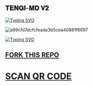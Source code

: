 ##  𝐓𝐄𝐍𝐆𝐈-𝐌𝐃 𝐕𝟐

   <a>
                                      <a href="https://git.io/typing-svg"><img src="https://readme-typing-svg.demolab.com?font=Jersey+20+Charted&size=30&pause=1000&color=F71515&width=435&lines=WHATSAPP BOT TENGI-MD√%E2%84%A2%EF%B8%8F" alt="Typing SVG" /></a>


![a99cfd7dcfcfeada3b5cea40881f6697](https://github.com/user-attachments/assets/4a9b4521-9f92-471c-8e06-e4a8ef8f45f0)

   <a>
                                      <a href="https://git.io/typing-svg"><img src="https://readme-typing-svg.demolab.com?font=Jersey+20+Charted&size=30&pause=1000&color=F71515&width=435&lines=BOT CRÉÉ PAR LONE|ATLAS√%E2%84%A2%EF%B8%8F" alt="Typing SVG" /></a>

                                 
 ## [FORK THIS REPO](https://github.com/kamadotanjiro67/GENADAYA-MD/fork)

# [SCAN QR CODE](https://kerm-session-39mi.onrender.com/wasiqr)
